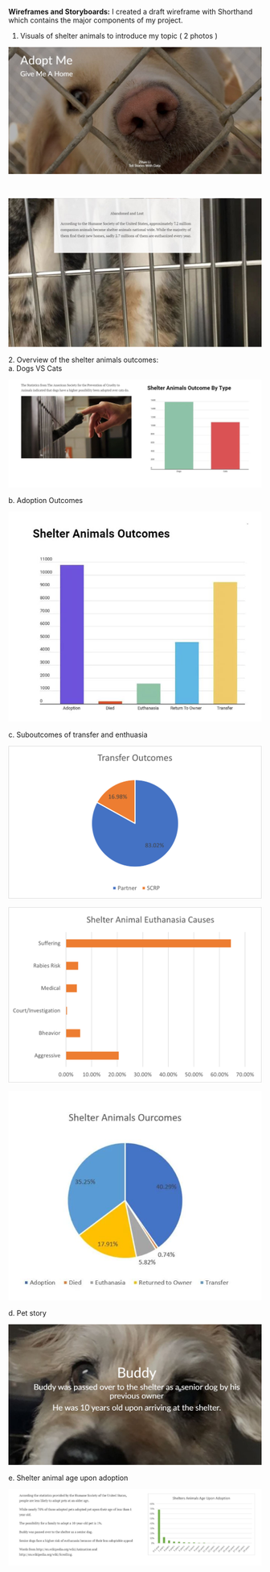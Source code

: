 **Wireframes and Storyboards:**
I created a draft wireframe with Shorthand which contains the major components of my project. 
1. Visuals of shelter animals to introduce my topic ( 2 photos )<br />
<p align="right">
  <img src="./1.jpg" />
</p><br />
<p align="right">
  <img src="./shorthand3.JPG" />
</p>
2. Overview of the shelter animals outcomes:<br />
a. Dogs VS Cats<br />
<p align="right">
  <img src="./Petoutcome.JPG" />
</p>
b. Adoption Outcomes<br />
<p align="right">
  <img src="./adoptionoutcome.JPG" />
</p>
c. Suboutcomes of transfer and enthuasia<br />
<p align="right">
  <img src="./transferpets.png" />
</p>
<p align="right">
  <img src="./causespet.png" />
</p>
<p align="right">
  <img src="./resultp.JPG" />
</p>
d. Pet story <br />
<p align="right">
    <img src="./userstory1.JPG" />
</p>
e. Shelter animal age upon adoption <br />
<p align="right">
  <img src="./ageadoption.JPG" />
</p>

